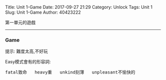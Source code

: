 Title: Unit 1-Game
Date: 2017-09-27 21:29
Category: Unlock
Tags: Unit 1
Slug: Unit 1-Game
Author: 40423222

第一單元的遊戲

<!-- PELICAN_END_SUMMARY -->
<!-- 第一單元的遊戲 -->
<hr>

### Game
提示: 難度太高,不好玩
<p>
Easy模式會有的形容詞:<br>
<pre>fatal致命   heavy重   unkind刻薄   unpleasant不愉快的</pre>